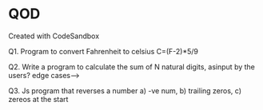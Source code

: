 # QOD
Created with CodeSandbox

Q1. Program to convert Fahrenheit to celsius
C=(F-2)*5/9

Q2. Write a program to calculate the sum of N natural digits, asinput by the users?
edge cases-->

Q3. Js program that reverses a number
 a) -ve num,
 b) trailing zeros,
 c) zereos at the start
